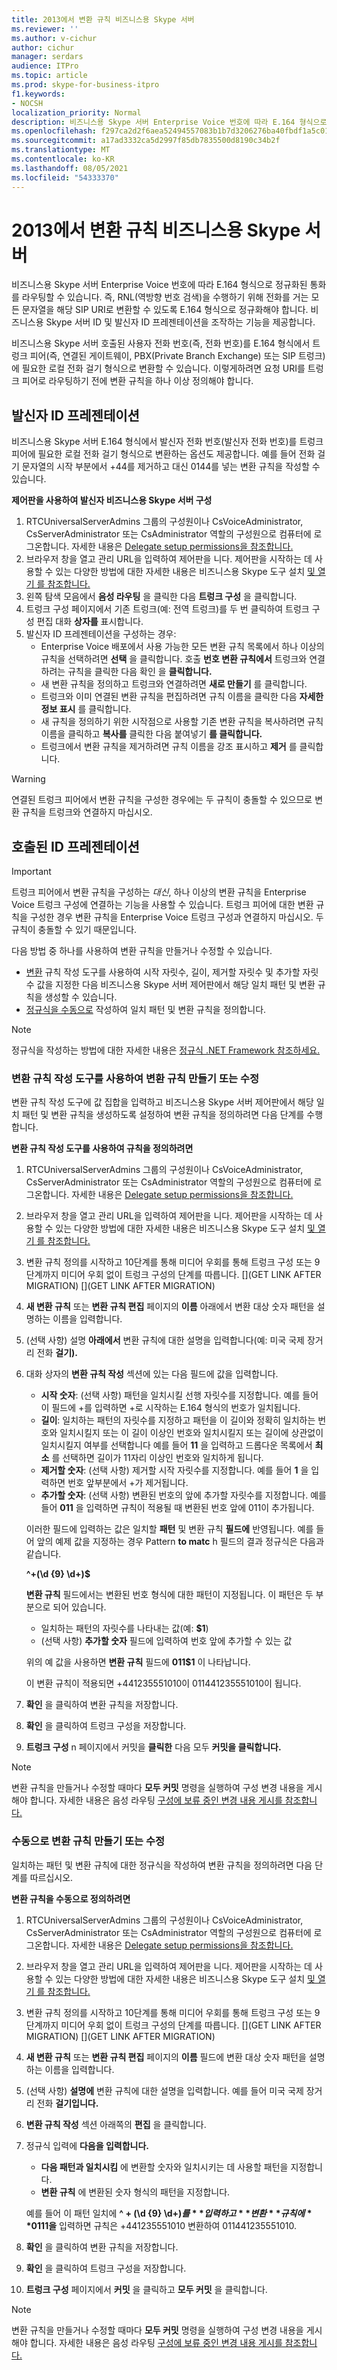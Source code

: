 ```yaml
---
title: 2013에서 변환 규칙 비즈니스용 Skype 서버
ms.reviewer: ''
ms.author: v-cichur
author: cichur
manager: serdars
audience: ITPro
ms.topic: article
ms.prod: skype-for-business-itpro
f1.keywords:
- NOCSH
localization_priority: Normal
description: 비즈니스용 Skype 서버 Enterprise Voice 번호에 따라 E.164 형식으로 정규화된 통화를 라우팅할 수 있습니다. 즉, RNL(역방향 번호 검색)을 수행하기 위해 전화를 거는 모든 문자열을 해당 SIP URI로 변환할 수 있도록 E.164 형식으로 정규화해야 합니다. 비즈니스용 Skype 서버 ID 및 발신자 ID 프레젠테이션을 조작하는 기능을 제공합니다.
ms.openlocfilehash: f297ca2d2f6aea52494557083b1b7d3206276ba40fbdf1a5c018716bccc55e25
ms.sourcegitcommit: a17ad3332ca5d2997f85db7835500d8190c34b2f
ms.translationtype: MT
ms.contentlocale: ko-KR
ms.lasthandoff: 08/05/2021
ms.locfileid: "54333370"
---
```

# <a name="defining-translation-rules-in-skype-for-business-server"></a>2013에서 변환 규칙 비즈니스용 Skype 서버

비즈니스용 Skype 서버 Enterprise Voice 번호에 따라 E.164 형식으로 정규화된 통화를 라우팅할 수 있습니다. 즉, RNL(역방향 번호 검색)을 수행하기 위해 전화를 거는 모든 문자열을 해당 SIP URI로 변환할 수 있도록 E.164 형식으로 정규화해야 합니다. 비즈니스용 Skype 서버 ID 및 발신자 ID 프레젠테이션을 조작하는 기능을 제공합니다.

비즈니스용 Skype 서버 호출된 사용자 전화 번호(즉, 전화 번호)를 E.164 형식에서 트렁크 피어(즉, 연결된 게이트웨이, PBX(Private Branch Exchange) 또는 SIP 트렁크)에 필요한 로컬 전화 걸기 형식으로 변환할 수 있습니다. 이렇게하려면 요청 URI를 트렁크 피어로 라우팅하기 전에 변환 규칙을 하나 이상 정의해야 합니다.

## <a name="caller-id-presentation"></a>발신자 ID 프레젠테이션

비즈니스용 Skype 서버 E.164 형식에서 발신자 전화 번호(발신자 전화 번호)를 트렁크 피어에 필요한 로컬 전화 걸기 형식으로 변환하는 옵션도 제공합니다. 예를 들어 전화 걸기 문자열의 시작 부분에서 +44를 제거하고 대신 0144를 넣는 변환 규칙을 작성할 수 있습니다.

**제어판을 사용하여 발신자 비즈니스용 Skype 서버 구성**

1. RTCUniversalServerAdmins 그룹의 구성원이나 CsVoiceAdministrator, CsServerAdministrator 또는 CsAdministrator 역할의 구성원으로 컴퓨터에 로그온합니다. 자세한 내용은 [Delegate setup permissions을 참조합니다.](/previous-versions/office/lync-server-2013/lync-server-2013-delegate-setup-permissions)
2. 브라우저 창을 열고 관리 URL을 입력하여 제어판을 니다. 제어판을 시작하는 데 사용할 수 있는 다양한 방법에 대한 자세한 내용은 비즈니스용 Skype 도구 설치 [및 열기 를 참조합니다.](../../management-tools/install-and-open-administrative-tools.md)
3. 왼쪽 탐색 모음에서 **음성 라우팅** 을 클릭한 다음 **트렁크 구성** 을 클릭합니다.
4. 트렁크 구성 페이지에서 기존 트렁크(예: 전역 트렁크)를 두 번 클릭하여 트렁크 구성 편집 대화 **상자를** 표시합니다. 
5. 발신자 ID 프레젠테이션을 구성하는 경우:
    - Enterprise Voice 배포에서 사용 가능한 모든 변환 규칙 목록에서 하나 이상의 규칙을 선택하려면 **선택** 을 클릭합니다. 호출 **번호 변환 규칙에서** 트렁크와 연결하려는 규칙을 클릭한 다음 확인 을 **클릭합니다.**
    - 새 변환 규칙을 정의하고 트렁크와 연결하려면 **새로 만들기** 를 클릭합니다. 
    - 트렁크와 이미 연결된 변환 규칙을 편집하려면 규칙 이름을 클릭한 다음 **자세한 정보 표시** 를 클릭합니다.
    - 새 규칙을 정의하기 위한 시작점으로 사용할 기존 변환 규칙을 복사하려면 규칙 이름을 클릭하고 **복사를** 클릭한 다음 붙여넣기 **를 클릭합니다.**
    - 트렁크에서 변환 규칙을 제거하려면 규칙 이름을 강조 표시하고 **제거** 를 클릭합니다.

> [!Warning] 
> 연결된 트렁크 피어에서 변환 규칙을 구성한 경우에는 두 규칙이 충돌할 수 있으므로 변환 규칙을 트렁크와 연결하지 마십시오. 

## <a name="called-id-presentation"></a>호출된 ID 프레젠테이션

> [!Important]
> 트렁크 피어에서 변환 규칙을 구성하는 *대신*, 하나 이상의 변환 규칙을 Enterprise Voice 트렁크 구성에 연결하는 기능을 사용할 수 있습니다. 트렁크 피어에 대한 변환 규칙을 구성한 경우 변환 규칙을 Enterprise Voice 트렁크 구성과 연결하지 마십시오. 두 규칙이 충돌할 수 있기 때문입니다. 

다음 방법 중 하나를 사용하여 변환 규칙을 만들거나 수정할 수 있습니다.

- [변환](#create-or-modify-a-translation-rule-by-using-the-build-a-translation-rule-tool) 규칙 작성 도구를 사용하여 시작 자릿수, 길이, 제거할 자릿수 및 추가할 자릿수 값을 지정한 다음 비즈니스용 Skype 서버 제어판에서 해당 일치 패턴 및 변환 규칙을 생성할 수 있습니다.
- [정규식을 수동으로](#create-or-modify-a-translation-rule-manually) 작성하여 일치 패턴 및 변환 규칙을 정의합니다.

> [!Note]
> 정규식을 작성하는 방법에 대한 자세한 내용은 [정규식 .NET Framework 참조하세요.](/dotnet/standard/base-types/regular-expressions) 

### <a name="create-or-modify-a-translation-rule-by-using-the-build-a-translation-rule-tool"></a>변환 규칙 작성 도구를 사용하여 변환 규칙 만들기 또는 수정

변환 규칙 작성 도구에 값 집합을 입력하고 비즈니스용 Skype 서버 제어판에서 해당 일치 패턴 및 변환 규칙을 생성하도록 설정하여 변환 규칙을 정의하려면 다음 단계를 수행합니다. 

**변환 규칙 작성 도구를 사용하여 규칙을 정의하려면**

1. RTCUniversalServerAdmins 그룹의 구성원이나 CsVoiceAdministrator, CsServerAdministrator 또는 CsAdministrator 역할의 구성원으로 컴퓨터에 로그온합니다. 자세한 내용은 [Delegate setup permissions을 참조합니다.](/previous-versions/office/lync-server-2013/lync-server-2013-delegate-setup-permissions)
2. 브라우저 창을 열고 관리 URL을 입력하여 제어판을 니다. 제어판을 시작하는 데 사용할 수 있는 다양한 방법에 대한 자세한 내용은 비즈니스용 Skype 도구 설치 [및 열기 를 참조합니다.](../../management-tools/install-and-open-administrative-tools.md)
3. 변환 규칙 정의를 시작하고 10단계를 통해 미디어 우회를 통해 트렁크 구성 또는 9단계까지 미디어 우회 없이 트렁크 구성의 단계를 따릅니다. [](GET LINK AFTER MIGRATION) [](GET LINK AFTER MIGRATION)
4. **새 변환 규칙** 또는 **변환 규칙 편집** 페이지의 **이름** 아래에서 변환 대상 숫자 패턴을 설명하는 이름을 입력합니다.
5. (선택 사항) 설명 **아래에서** 변환 규칙에 대한 설명을 입력합니다(예: 미국 국제 장거리 전화 **걸기).**
6. 대화 상자의 **변환 규칙 작성** 섹션에 있는 다음 필드에 값을 입력합니다.
    - **시작 숫자**: (선택 사항) 패턴을 일치시킬 선행 자릿수를 지정합니다. 예를 들어 이 필드에 +를 입력하면 +로 시작하는 E.164 형식의 번호가 일치됩니다.
    - **길이**: 일치하는 패턴의 자릿수를 지정하고 패턴을 이 길이와 정확히 일치하는 번호와 일치시킬지 또는 이 길이 이상인 번호와 일치시킬지 또는 길이에 상관없이 일치시킬지 여부를 선택합니다 예를 들어 **11** 을 입력하고 드롭다운 목록에서 **최소** 를 선택하면 길이가 11자리 이상인 번호와 일치하게 됩니다.
    - **제거할 숫자**: (선택 사항) 제거할 시작 자릿수를 지정합니다. 예를 들어 **1** 을 입력하면 번호 앞부분에서 +가 제거됩니다.
    - **추가할 숫자**: (선택 사항) 변환된 번호의 앞에 추가할 자릿수를 지정합니다. 예를 들어 **011** 을 입력하면 규칙이 적용될 때 변환된 번호 앞에 011이 추가됩니다.
    
    이러한 필드에 입력하는 값은 일치할 **패턴** 및 변환 규칙 **필드에** 반영됩니다. 예를 들어 앞의 예제 값을 지정하는 경우 Pattern **to matc** h 필드의 결과 정규식은 다음과 같습니다.
    
    **^\+(\d {9} \d+)$** 

    **변환 규칙** 필드에서는 변환된 번호 형식에 대한 패턴이 지정됩니다. 이 패턴은 두 부분으로 되어 있습니다.
    - 일치하는 패턴의 자릿수를 나타내는 값(예: **$1**)
    - (선택 사항) **추가할 숫자** 필드에 입력하여 번호 앞에 추가할 수 있는 값

    위의 예 값을 사용하면 **변환 규칙** 필드에 **011$1** 이 나타납니다.
    
    이 변환 규칙이 적용되면 +441235551010이 011441235551010이 됩니다.
7. **확인** 을 클릭하여 변환 규칙을 저장합니다.
8. **확인** 을 클릭하여 트렁크 구성을 저장합니다.
9. **트렁크 구성** n 페이지에서 커밋을 **클릭한** 다음 모두 **커밋을 클릭합니다.** 

> [!Note]
> 변환 규칙을 만들거나 수정할 때마다 **모두 커밋** 명령을 실행하여 구성 변경 내용을 게시해야 합니다. 자세한 내용은 음성 라우팅 [구성에 보류 중인 변경 내용 게시를 참조합니다.](/previous-versions/office/lync-server-2013/lync-server-2013-publish-pending-changes-to-the-voice-routing-configuration) 

### <a name="create-or-modify-a-translation-rule-manually"></a>수동으로 변환 규칙 만들기 또는 수정

일치하는 패턴 및 변환 규칙에 대한 정규식을 작성하여 변환 규칙을 정의하려면 다음 단계를 따르십시오. 

**변환 규칙을 수동으로 정의하려면**

1. RTCUniversalServerAdmins 그룹의 구성원이나 CsVoiceAdministrator, CsServerAdministrator 또는 CsAdministrator 역할의 구성원으로 컴퓨터에 로그온합니다. 자세한 내용은 [Delegate setup permissions을 참조합니다.](/previous-versions/office/lync-server-2013/lync-server-2013-delegate-setup-permissions)
2. 브라우저 창을 열고 관리 URL을 입력하여 제어판을 니다. 제어판을 시작하는 데 사용할 수 있는 다양한 방법에 대한 자세한 내용은 비즈니스용 Skype 도구 설치 [및 열기 를 참조합니다.](../../management-tools/install-and-open-administrative-tools.md)
3. 변환 규칙 정의를 시작하고 10단계를 통해 미디어 우회를 통해 트렁크 구성 또는 9단계까지 미디어 우회 없이 트렁크 구성의 단계를 따릅니다. [](GET LINK AFTER MIGRATION) [](GET LINK AFTER MIGRATION)
4. **새 변환 규칙** 또는 **변환 규칙 편집** 페이지의 **이름** 필드에 변환 대상 숫자 패턴을 설명하는 이름을 입력합니다.
5. (선택 사항) **설명에** 변환 규칙에 대한 설명을 입력합니다. 예를 들어 미국 국제 장거리 전화 **걸기입니다.**
6. **변환 규칙 작성** 섹션 아래쪽의 **편집** 을 클릭합니다.
7. 정규식 입력에 **다음을 입력합니다.**
    - **다음 패턴과 일치시킴** 에 변환할 숫자와 일치시키는 데 사용할 패턴을 지정합니다.
    - **변환 규칙** 에 변환된 숫자 형식의 패턴을 지정합니다.

    예를 들어 이 패턴 일치에 **^ \+ (\d {9} \d+)$를** 입력하고 **변환** 규칙에 **011$1을** 입력하면 규칙은 +441235551010 변환하여 011441235551010. 
8. **확인** 을 클릭하여 변환 규칙을 저장합니다.
9. **확인** 을 클릭하여 트렁크 구성을 저장합니다.
10. **트렁크 구성** 페이지에서 **커밋** 을 클릭하고 **모두 커밋** 을 클릭합니다. 

> [!Note] 
> 변환 규칙을 만들거나 수정할 때마다 **모두 커밋** 명령을 실행하여 구성 변경 내용을 게시해야 합니다. 자세한 내용은 음성 라우팅 [구성에 보류 중인 변경 내용 게시를 참조합니다.](/previous-versions/office/lync-server-2013/lync-server-2013-publish-pending-changes-to-the-voice-routing-configuration)